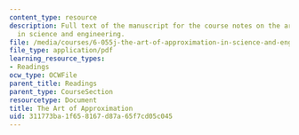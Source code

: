 ```yaml
---
content_type: resource
description: Full text of the manuscript for the course notes on the art of approximation
  in science and engineering.
file: /media/courses/6-055j-the-art-of-approximation-in-science-and-engineering-spring-2008/311773ba1f658167d87a65f7cd05c045_book.pdf
file_type: application/pdf
learning_resource_types:
- Readings
ocw_type: OCWFile
parent_title: Readings
parent_type: CourseSection
resourcetype: Document
title: The Art of Approximation
uid: 311773ba-1f65-8167-d87a-65f7cd05c045
---
```

